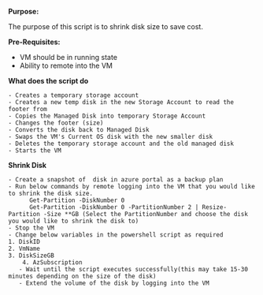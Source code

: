 **Purpose:**

The purpose of this script is to shrink disk size to save cost.

**Pre-Requisites:**

- VM should be in running state
- Ability to remote into the VM

**What does the script do**

	- Creates a temporary storage account
	- Creates a new temp disk in the new Storage Account to read the footer from
	- Copies the Managed Disk into temporary Storage Account
	- Changes the footer (size)
	- Converts the disk back to Managed Disk
	- Swaps the VM's Current OS disk with the new smaller disk
	- Deletes the temporary storage account and the old managed disk
	- Starts the VM

**Shrink Disk**

	- Create a snapshot of  disk in azure portal as a backup plan
	- Run below commands by remote logging into the VM that you would like to shrink the disk size.
          Get-Partition -DiskNumber 0
          Get-Partition -DiskNumber 0 -PartitionNumber 2 | Resize-Partition -Size **GB (Select the PartitionNumber and choose the disk you would like to shrink the disk to)
	- Stop the VM
	- Change below variables in the powershell script as required
	1. DiskID
	2. VmName
	3. DiskSizeGB
        4. AzSubscription
       - Wait until the script executes successfully(this may take 15-30 minutes depending on the size of the disk)
       - Extend the volume of the disk by logging into the VM
